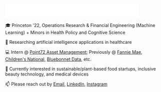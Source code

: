 ![Hello!](text.gif)

🎓 Princeton '22, Operations Research & Financial Engineering (Machine Learning) + Minors in Health Policy and Cognitive Science

🔬 Researching artificial intelligence applications in healthcare

💻 Intern @ [Point72 Asset Management](https://www.point72.com/); Previously @ [Fannie Mae](https://www.fanniemae.com/), [Children's National](https://childrensnational.org/), [Bluebonnet Data](https://www.bluebonnetdata.org/), etc.

💭 Currently interested in sustainable/plant-based food startups, inclusive beauty technology, and medical devices

📫 Please reach out by [Email](mailto:roshinib@princeton.edu), [LinkedIn](https://www.linkedin.com/in/roshinibala/), [Instagram](https://www.instagram.com/roshinib3/)
<!--
**roshinib3/roshinib3** is a ✨ _special_ ✨ repository because its `README.md` (this file) appears on your GitHub profile.

Here are some ideas to get you started:

- 🔭 I’m currently working on ...
- 🌱 I’m currently learning ...
- 👯 I’m looking to collaborate on ...
- 🤔 I’m looking for help with ...
- 💬 Ask me about ...
- 📫 How to reach me: ...
- 😄 Pronouns: ...
- ⚡ Fun fact: ...
-->
